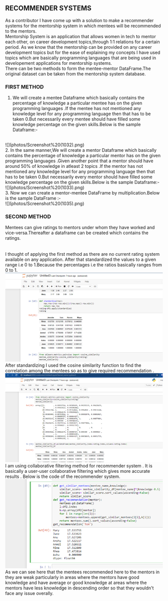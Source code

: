 ## RECOMMENDER SYSTEMS
As a contributor I have come up with a solution to make a recommender systems for the mentorship system in which mentees will be recommended to the mentors.<br>
Mentorship System is an application that allows women in tech to mentor each other, on career development topics,through 1:1 relations for a certain period. As we know that the mentorship can be provided on any career development topics but for the ease of explaining my concepts I have used topics which are basically programming languages that are being used in developement applications for mentorship systems.
<br>
There can be two methods to form the mentee-mentor DataFrame.The original dataset can be taken from the mentorship system database.

### FIRST METHOD
1. We will create a mentee Dataframe which basically contains the percentage of knowledge a particular mentee has on the given programming languages .If the mentee has not mentioned any knowledge level for any programming language then that has to be taken 0.But necessarily every mentee should have filled some knowledge percentage on the  given skills.Below is the sample Dataframe:-
<br>
![](photos/Screenshot%20(1032).png)
<br>
2.  In the same manner,We will create a mentor Dataframe which basically contains the percentage of knowledge a particular mentor has on the given programming languages .Given another point that a mentor should have around 50% of knowledge in atleast 2 topics .If the mentor has not mentioned any knowledge level for any programming language then that has to be taken 0.But necessarily every mentor should have filled some knowledge percentage on the  given skills.Below is the sample Dataframe:-
<br>
![](photos/Screenshot%20(1033).png)
<br>
3. Now we can create a mentor-mentee DataFrame by multiplication.Below is the sample DataFrame :-
<br>
![](photos/Screenshot%20(1035).png)
<br>

### SECOND METHOD

Mentees can give ratings to mentors under whom they have worked and vice-versa.Thereafter a dataframe can be created which contains the ratings.<br><br><br>
I thought of applying the first method as there are no current rating system available on any application.
After that standardized the values to a given range i.e 0 to 1.Because the percentages i.e the ratios  basically 
ranges from 0 to 1.
![](photos/Screenshot%20(1034).png)
After standardizing I used the cosine similarity function to find the correlation among the mentees so as to give required recommendation .
<br>
![](photos/Screenshot%20(1031).png)
<br>
I am using collaborative filtering method for recommender system . It is basically a user-user collaborative filtering which gives more accurate results . Below is the code of the recommender system.
<br>
![](photos/Screenshot%20(1036).png)
<br>
As we can see here that the mentees recommended here to the mentors in  they are weak particularly in areas where the mentors have good knowledge and have average or good knowledge at areas where the mentors have less knowledge in descending order so that they wouldn't face any issue overally.


